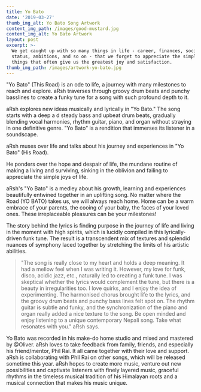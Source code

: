 ```yaml
---
title: Yo Bato
date: '2019-03-27'
thumb_img_alt: Yo Bato Song Artwork
content_img_path: /images/good-mustard.jpg
content_img_alt: Yo Bato Artwork
layout: post
excerpt: >-
  We get caught up with so many things in life - career, finances, society,
  status, ambitions, and so on - that we forget to appreciate the simplest
  things that often give us the greatest joy and satisfaction.
thumb_img_path: /images/artwork-yo-bato.jpg
---
```

"Yo Bato" (This Road) is an ode to life, a journey with many milestones to reach and explore. aRsh traverses through groovy drum beats and punchy basslines to create a funky tune for a song with such profound depth to it. 

aRsh explores new ideas musically and lyrically in "Yo Bato." The song starts with a deep a d steady bass and upbeat drum beats, gradually blending vocal harmonies, rhythm guitar, piano, and organ without straying in one definitive genre. "Yo Bato" is a rendition that immerses its listener in a soundscape.

aRsh muses over life and talks about his journey and experiences in "Yo Bato" (His Road).

He ponders over the hope and despair of life, the mundane routine of making a living and surviving, sinking in the oblivion and failing to appreciate the simple joys of life.

aRsh's "Yo Bato" is a medley about his growth, learning and experiences beautifully entwined together in an uplifting song. No matter where the Road (YO BATO) takes us, we will always reach home. Home can be a warm embrace of your parents, the cooing of your baby, the faces of your loved ones. These irreplaceable pleasures can be your milestones!

The story behind the lyrics is finding purpose in the journey of life and living in the moment with high spirits, which is lucidly compiled in this lyrically-driven funk tune. The result is a transcendent mix of textures and splendid nuances of symphony laced together by stretching the limits of his artistic abilities.

> "The song is really close to my heart and holds a deep meaning. It had a mellow feel when I was writing it. However, my love for funk, disco, acidic jazz, etc., naturally led to creating a funk tune. I was skeptical whether the lyrics would complement the tune, but there is a beauty in irregularities too. I love quirks, and I enjoy the idea of experimenting. The harmonised chorus brought life to the lyrics, and the groovy drum beats and punchy bass lines felt spot on. The rhythm guitar is subtle and funky, and the synchronization of the piano and organ really added a nice texture to the song. Be open minded and enjoy listening to a unique contemporary Nepali song. Take what resonates with you." aRsh says.

Yo Bato was recorded in his make-do home studio and mixed and mastered by @Oliver. aRsh loves to take feedback from family, friends, and especially his friend/mentor, Phil Rai. It all came together with their love and support. aRsh is collaborating with Phil Rai on other songs, which will be released sometime this year. aRsh hopes to create more music, venture out new possibilities and captivate listeners with finely layered music, graceful rhythms in the timeless musical tradition of his Himalayan roots and a musical connection that makes his music unique.
